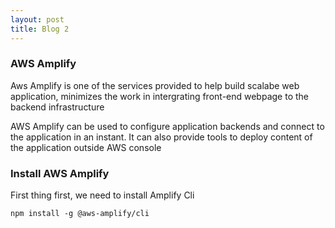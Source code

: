 ```yaml
---
layout: post
title: Blog 2
---
```


### AWS Amplify

Aws Amplify is one of the services provided to help build scalabe web application, minimizes the work in intergrating front-end webpage to the backend infrastructure

AWS Amplify can be used to configure application backends and connect to the application in an instant. It can also provide tools to deploy content of the application outside AWS console

### Install AWS Amplify

First thing first, we need to install Amplify Cli

` npm install -g @aws-amplify/cli `


